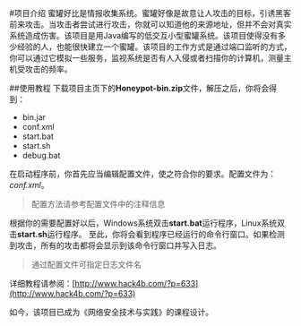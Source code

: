 #项目介绍
蜜罐好比是情报收集系统。蜜罐好像是故意让人攻击的目标，引诱黑客前来攻击。当攻击者尝试进行攻击，你就可以知道他的来源地址，但并不会对真实系统造成伤害。该项目是用Java编写的低交互小型蜜罐系统。该项目使得没有多少经验的人，也能很快建立一个蜜罐。该项目的工作方式是通过端口监听的方式，你可以通过它模拟一些服务，监视系统是否有人入侵或者扫描你的计算机，测量主机受攻击的频率。

##使用教程
下载项目主页下的**Honeypot-bin.zip**文件，解压之后，你将会得到：

- bin.jar
- conf.xml
- start.bat
- start.sh
- debug.bat

在启动程序前，你首先应当编辑配置文件，使之符合你的要求。配置文件为：*conf.xml*。

>配置方法请参考配置文件中的注释信息

根据你的需要配置好以后，Windows系统双击**start.bat**运行程序，Linux系统双击**start.sh**运行程序。
至此，你将会看到程序已经运行的命令行窗口。如果检测到攻击，所有的攻击都将会显示到该命令行窗口并写入日志。

>通过配置文件可指定日志文件名

详细教程请参阅：[http://www.hack4b.com/?p=633](http://www.hack4b.com/?p=633)

如今，该项目已成为《网络安全技术与实践》的课程设计。